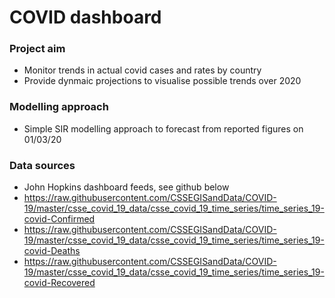 # COVID dashboard

### Project aim
- Monitor trends in actual covid cases and rates by country
- Provide dynmaic projections to visualise possible trends over 2020

### Modelling approach
- Simple SIR modelling approach to forecast from reported figures on 01/03/20

### Data sources
- John Hopkins dashboard feeds, see github below
- https://raw.githubusercontent.com/CSSEGISandData/COVID-19/master/csse_covid_19_data/csse_covid_19_time_series/time_series_19-covid-Confirmed
- https://raw.githubusercontent.com/CSSEGISandData/COVID-19/master/csse_covid_19_data/csse_covid_19_time_series/time_series_19-covid-Deaths
- https://raw.githubusercontent.com/CSSEGISandData/COVID-19/master/csse_covid_19_data/csse_covid_19_time_series/time_series_19-covid-Recovered